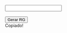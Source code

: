 <div class="input-container">
  <input id="vlrGerado" class="input-gerador" type="text" readonly><br><br>
  <i id="iconCopy" class="icon icon-16 icon-copy" onclick="copiarTexto() "></i>
  <button onclick="document.getElementById('vlrGerado').value = rg(true); toggleIcon();">
    Gerar RG
  </button>
  <div id="msgCopiado" class="copiado">Copiado!</div>
</div>
